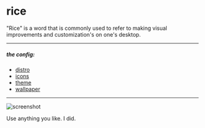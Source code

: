 # rice
"Rice" is a word that is commonly used to refer to making visual improvements and customization's on one's desktop.

---
##### the config:
* [distro](http://releases.ubuntu.com/16.04/)
* [icons](https://github.com/numixproject/numix-icon-theme-circle)
* [theme](https://github.com/numixproject/numix-gtk-theme)
* [wallpaper](https://github.com/wes-kam/rice/blob/master/wallpaper)
---

![screenshot](https://i.imgur.com/MrpKKBD.png)

Use anything you like. I did.
